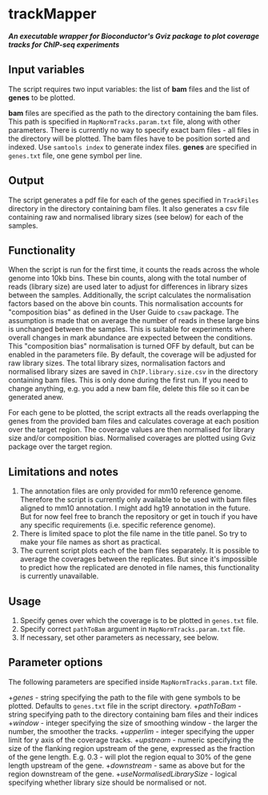 # trackMapper
***An executable wrapper for Bioconductor's Gviz package to plot coverage tracks for ChIP-seq experiments***

## Input variables
The script requires two input variables: the list of **bam** files and the list of **genes** to be plotted.

**bam** files are specified as the path to the directory containing the bam files. This path is specified in `MapNormTracks.param.txt` file, along with other parameters. There is currently no way to specify exact bam files - all files in the directory will be plotted. The bam files have to be position sorted and indexed. Use `samtools index` to generate index files.
**genes** are specified in `genes.txt` file, one gene symbol per line.

## Output
The script generates a pdf file for each of the genes specified in `TrackFiles` directory in the directory containing bam files. It also generates a csv file containing raw and normalised library sizes (see below) for each of the samples.

## Functionality
When the script is run for the first time, it counts the reads across the whole genome into 10kb bins. These bin counts, along with the total number of reads (library size) are used later to adjust for differences in library sizes between the samples. Additionally, the script calculates the normalisation factors based on the above bin counts. This normalisation accounts for "composition bias" as defined in the User Guide to `csaw` package. The assumption is made that on average the number of reads in these large bins is unchanged between the samples. This is suitable for experiments where overall changes in mark abundance are expected between the conditions. This "composition bias" normalisation is turned OFF by default, but can be enabled in the parameters file. By default, the coverage will be adjusted for raw library sizes.
The total library sizes, normalisation factors and normalised library sizes are saved in `ChIP.library.size.csv` in the directory containing bam files. This is only done during the first run. If you need to change anything, e.g. you add a new bam file, delete this file so it can be generated anew.

For each gene to be plotted, the script extracts all the reads overlapping the genes from the provided bam files and calculates coverage at each position over the target region. The coverage values are then normalised for library size and/or composition bias. Normalised coverages are plotted using Gviz package over the target region.

## Limitations and notes
1. The annotation files are only provided for mm10 reference genome. Therefore the script is currently only available to be used with bam files aligned to mm10 annotation. I might add hg19 annotation in the future. But for now feel free to branch the repository or get in touch if you have any specific requirements (i.e. specific reference genome).
2. There is limited space to plot the file name in the title panel. So try to make your file names as short as practical.
3. The current script plots each of the bam files separately. It is possible to average the coverages between the replicates. But since it's impossible to predict how the replicated are denoted in file names, this functionality is currently unavailable.

## Usage
1. Specify genes over which the coverage is to be plotted in `genes.txt` file.
2. Specify correct `pathToBam` argument in `MapNormTracks.param.txt` file.
3. If necessary, set other parameters as necessary, see below.

## Parameter options
The following parameters are specified inside `MapNormTracks.param.txt` file.

+*genes* - string specifying the path to the file with gene symbols to be plotted. Defaults to `genes.txt` file in the script directory.
+*pathToBam* - string specifying path to the directory containing bam files and their indices
+*window* - integer specifying the size of smoothing window - the larger the number, the smoother the tracks.
+*upperlim* - integer specifying the upper limit for y axis of the coverage tracks.
+*upstream* - numeric specifying the size of the flanking region upstream of the gene, expressed as the fraction of the gene length. E.g. 0.3 - will plot the region equal to 30% of the gene length upstream of the gene. 
+*downstream* - same as above but for the region downstream of the gene.
+*useNormalisedLibrarySize* - logical specifying whether library size should be normalised or not.
